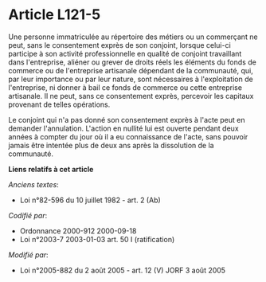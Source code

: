 # Article L121-5

Une personne immatriculée au répertoire des métiers ou un commerçant ne peut, sans le consentement exprès de son conjoint,
lorsque celui-ci participe à son activité professionnelle en qualité de conjoint travaillant dans l'entreprise, aliéner ou
grever de droits réels les éléments du fonds de commerce ou de l'entreprise artisanale dépendant de la communauté, qui, par
leur importance ou par leur nature, sont nécessaires à l'exploitation de l'entreprise, ni donner à bail ce fonds de commerce
ou cette entreprise artisanale. Il ne peut, sans ce consentement exprès, percevoir les capitaux provenant de telles
opérations.

Le conjoint qui n'a pas donné son consentement exprès à l'acte peut en demander l'annulation. L'action en nullité lui est
ouverte pendant deux années à compter du jour où il a eu connaissance de l'acte, sans pouvoir jamais être intentée plus de
deux ans après la dissolution de la communauté.

**Liens relatifs à cet article**

_Anciens textes_:

  - Loi n°82-596 du 10 juillet 1982 - art. 2 (Ab)

_Codifié par_:

  - Ordonnance 2000-912 2000-09-18
  - Loi n°2003-7 2003-01-03 art. 50 I (ratification)

_Modifié par_:

  - Loi n°2005-882 du 2 août 2005 - art. 12 (V) JORF 3 août 2005
